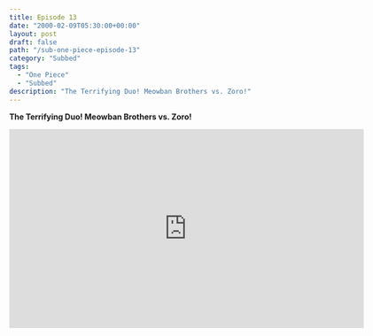 ```yaml
---
title: Episode 13
date: "2000-02-09T05:30:00+00:00"
layout: post
draft: false
path: "/sub-one-piece-episode-13"
category: "Subbed"
tags:
  - "One Piece"
  - "Subbed"
description: "The Terrifying Duo! Meowban Brothers vs. Zoro!"
---
```


**The Terrifying Duo! Meowban Brothers vs. Zoro!**

<iframe width="640" height="360" src="https://www.fembed.com/v/6mo2yww5dvr" frameborder="0" marginwidth=0 marginheight=0 scrolling=no allowfullscreen></iframe>

